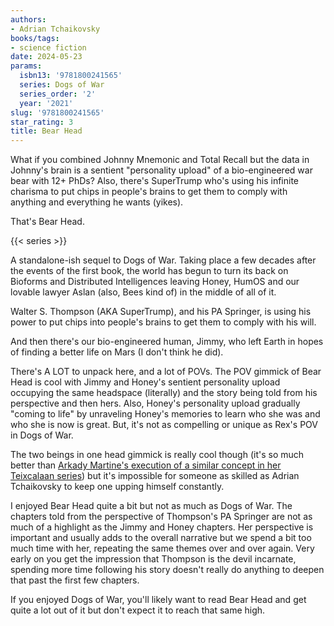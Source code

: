 ```yaml
---
authors:
- Adrian Tchaikovsky
books/tags:
- science fiction
date: 2024-05-23
params:
  isbn13: '9781800241565'
  series: Dogs of War
  series_order: '2'
  year: '2021'
slug: '9781800241565'
star_rating: 3
title: Bear Head
---
```


What if you combined Johnny Mnemonic and Total Recall but the data in Johnny's brain is a sentient "personality upload" of a bio-engineered war bear with 12+ PhDs? Also, there's SuperTrump who's using his infinite charisma to put chips in people's brains to get them to comply with anything and everything he wants (yikes).

That's Bear Head.

<!--more-->

{{< series >}}

A standalone-ish sequel to Dogs of War. Taking place a few decades after the events of the first book, the world has begun to turn its back on Bioforms and Distributed Intelligences leaving Honey, HumOS and our lovable lawyer Aslan (also, Bees kind of) in the middle of all of it.

Walter S. Thompson (AKA SuperTrump), and his PA Springer, is using his power to put chips into people's brains to get them to comply with his will.

And then there's our bio-engineered human, Jimmy, who left Earth in hopes of finding a better life on Mars (I don't think he did).

There's A LOT to unpack here, and a lot of POVs. The POV gimmick of Bear Head is cool with Jimmy and Honey's sentient personality upload occupying the same headspace (literally) and the story being told from his perspective and then hers. Also, Honey's personality upload gradually "coming to life" by unraveling Honey's memories to learn who she was and who she is now is great. But, it's not as compelling or unique as Rex's POV in Dogs of War.

The two beings in one head gimmick is really cool though (it's so much better than [Arkady Martine's execution of a similar concept in her Teixcalaan series](/books/9781529001648/)) but it's impossible for someone as skilled as Adrian Tchaikovsky to keep one upping himself constantly.

I enjoyed Bear Head quite a bit but not as much as Dogs of War. The chapters told from the perspective of Thompson's PA Springer are not as much of a highlight as the Jimmy and Honey chapters. Her perspective is important and usually adds to the overall narrative but we spend a bit too much time with her, repeating the same themes over and over again. Very early on you get the impression that Thompson is the devil incarnate, spending more time following his story doesn't really do anything to deepen that past the first few chapters.

If you enjoyed Dogs of War, you'll likely want to read Bear Head and get quite a lot out of it but don't expect it to reach that same high.